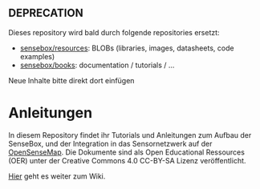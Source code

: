## DEPRECATION
Dieses repository wird bald durch folgende repositories ersetzt:
- [sensebox/resources](https://github.com/sensebox/resources): BLOBs (libraries, images, datasheets, code examples)
- [sensebox/books](https://github.com/sensebox/books): documentation / tutorials / ...

Neue Inhalte bitte direkt dort einfügen

# Anleitungen

In diesem Repository findet ihr Tutorials und Anleitungen zum Aufbau der SenseBox, und der Integration in das Sensornetzwerk auf der [OpenSenseMap](http://www.opensensemap.org). Die Dokumente sind als Open Educational Ressources (OER) unter der Creative Commons 4.0 CC-BY-SA Lizenz veröffentlicht.


[Hier](https://github.com/sensebox/oer/wiki) geht es weiter zum Wiki.
